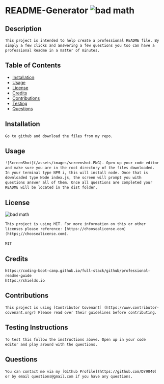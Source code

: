 

# README-Generator ![bad math](https://img.shields.io/badge/License-MIT-blue)

## Description
    
    This project is intended to help create a professional README file. By simply a few clicks and answering a few questions you too can have a professional Readme in a matter of minutes.

## Table of Contents

- [Installation](#installation)
- [Usage](#usage)
- [License](#license)
- [Credits](#credits)
- [Contributions](#contributions)
- [Testing](#testing)
- [Questions](#questions)

## Installation

    Go to github and download the files from my repo.

## Usage

    ![ScreenShot](/assets/images/screenshot.PNG). Open up your code editor and make sure you are in the root directory of the files downloaded. In your terminal type NPM i, this will install node. Once that is downloaded type Node index.js, the screen will prompt you with questions answer all of them. Once all questions are completed your README will be located in the dist folder.

## License

![bad math](https://img.shields.io/badge/License-MIT-blue)

    This project is using MIT. For more information on this or other licenses please reference: [https://choosealicense.com](https;//choosealicense.com).

    MIT

## Credits

    https://coding-boot-camp.github.io/full-stack/github/professional-readme-guide	
    https://shields.io

## Contributions

    This project is using [Contributor Covenant] (https://www.contributor-covenant.org/) Please read over their guidelines before contributing.

## Testing Instructions

    To test this follow the instructions above. Open up in your code editor and play around with the questions.

## Questions
    You can contact me via my [Github Profile](https://github.com/DY9040)
    or by email questions@gmail.com if you have any questions.
    